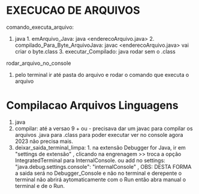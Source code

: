 # EXECUCAO DE ARQUIVOS


comando_executa_arquivo:
  1. java
    1. emArquivo_Java: java <enderecoArquivo.java>
    2. compilado_Para_Byte_ArquivoJava: javac <enderecoArquivo.java> vai criar o byte.class
    3. executar_Compilado: java <enderecoArquivo> rodar sem o .class


rodar_arquivo_no_console
  1. pelo terminal ir até pasta do arquivo e rodar o comando que executa o arquivo

# Compilacao Arquivos Linguagens
1. java
  2. compilar: até a versao 9 + ou - precisava dar um javac para compilar os arquivos .java para .class para poder executar ver no console agora 2023 não precisa mais.
  3. deixar_saida_terminal_limpa:
    1. na extensão Debugger for Java, ir em "settings de extensão" , clicando na engrenagem >> troca a opção IntegratedTerminal para InternalConsole. ou add no settings: "java.debug.settings.console": "internalConsole" , OBS: DESTA FORMA a saida será no Debugger_Console e não no terminal e derepente o terminal não abrirá aytomaticamente com o Run então abra manual o terminal e de o Run.